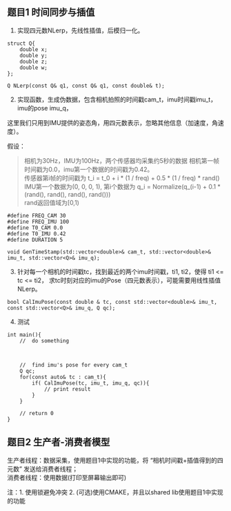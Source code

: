 ## 题目1 时间同步与插值

1. 实现四元数NLerp，先线性插值，后模归一化。
```vim
struct Q{
    double x;
    double y;
    double z;
    double w;
};

Q NLerp(const Q& q1, const Q& q1, const double& t);
```


2. 实现函数，生成伪数据，包含相机拍照的时间戳cam_t，imu时间戳imu_t， imu的pose imu_q，

这里我们只用到IMU提供的姿态角，用四元数表示，忽略其他信息（加速度，角速度）。

假设：
> 相机为30Hz，IMU为100Hz，两个传感器均采集约5秒的数据
> 相机第一帧时间戳为0.0，imu第一个数据的时间戳为0.42。   
> 传感器第i帧的时间戳为 t_i = t_0 + i * (1 / freq) + 0.5 * (1 / freq) * rand()   
> IMU第一个数据为(0, 0, 0, 1), 第i个数据为 q_i = Normalize(q_(i-1) + 0.1 * (rand(), rand(), rand(), rand()))  
> rand返回值域为[0,1)


```vim
#define FREQ_CAM 30
#define FREQ_IMU 100
#define T0_CAM 0.0
#define T0_IMU 0.42
#define DURATION 5

void GenTimeStamp(std::vector<double>& cam_t, std::vector<double>& imu_t, std::vector<Q>& imu_q);

```

3. 针对每一个相机的时间戳tc，找到最近的两个imu时间戳，ti1, ti2，使得 ti1 <= tc <= ti2，
求tc时刻对应的imu的Pose（四元数表示），可能需要用线性插值NLerp。

```vim
bool CalImuPose(const double & tc, const std::vector<double>& imu_t, const std::vector<Q>& imu_q, Q qc);

```

4. 测试
```vim
int main(){
    //  do something



    //  find imu's pose for every cam_t
    Q qc;
    for(const auto& tc : cam_t){
        if( CalImuPose(tc, imu_t, imu_q, qc)){
            // print result 
        }
    }

    // return 0
}
```


## 题目2 生产者-消费者模型

生产者线程：数据采集，使用题目1中实现的功能，将 “相机时间戳+插值得到的四元数” 发送给消费者线程；  
消费者线程：使用数据(打印至屏幕输出即可)

注：1. 使用锁避免冲突
    2. (可选)使用CMAKE，并且以shared lib使用题目1中实现的功能


